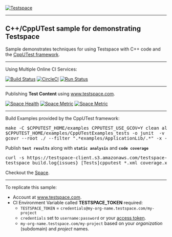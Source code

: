 [![Testspace](http://www.testspace.com/public/img/testspace_logo.png)](http://www.testspace.com)
***

## C++/CppUTest sample for demonstrating Testspace

Sample demonstrates techniques for using Testspace with C++ code and the [CppUTest framework](https://cpputest.github.io).

***
Using Multiple Online CI Services:

[![Build Status](https://travis-ci.org/testspace-samples/cpp.cpputest.svg?branch=master)](https://travis-ci.org/testspace-samples/cpp.cpputest)
[![CircleCI](https://circleci.com/gh/testspace-samples/cpp.cpputest.svg?style=svg)](https://circleci.com/gh/testspace-samples/cpp.cpputest)
[![Run Status](https://api.shippable.com/projects/56ffcaa09d043da07b0991f0/badge?branch=master)](https://app.shippable.com/projects/56ffcaa09d043da07b0991f0)

***
Publishing **Test Content** using www.testspace.com.

[![Space Health](https://samples.testspace.com/projects/121/spaces/449/badge)](https://samples.testspace.com/projects/121/spaces/449 "Test Cases")
[![Space Metric](https://samples.testspace.com/projects/121/spaces/449/metrics/285/badge)](https://samples.testspace.com/spaces/449/schema/Code%20Coverage "Code Coverage (lines)")
[![Space Metric](https://samples.testspace.com/projects/121/spaces/449/metrics/356/badge)](https://samples.testspace.com/spaces/449/schema/Static%20Analysis "Static Analysis (issues)")


***

Build Examples provided by the CppUTest framework:

<pre>
make -C $CPPUTEST_HOME/examples CPPUTEST_USE_GCOV=Y clean all_no_tests |& tee build.log ; test ${PIPESTATUS[0]} -eq 0
$CPPUTEST_HOME/examples/CppUTestExamples_tests -o junit  -v
gcovr --root ./ --filter ".*examples/ApplicationLib/.*" -x -o coverage.xml
</pre>

Publish **`test results`** along with **`static analysis`** and **`code coverage`**

<pre>
curl -s https://testspace-client.s3.amazonaws.com/testspace-linux.tgz | sudo tar -zxvf- -C /usr/local/bin
testspace build.log{issues} [Tests]cpputest_*.xml coverage.xml $TESTSPACE_TOKEN/$BRANCH_NAME
</pre>

Checkout the [Space](https://samples.testspace.com/projects/cpp.cpputest). 

***
To replicate this sample: 
  - Account at www.testspace.com.
  - CI Environment Variable called **TESTSPACE_TOKEN** required:
    -  `TESTSPACE_TOKEN` = `credentials@my-org-name.testspace.com/my-project`
    - `credentials` set to `username:password` or your [access token](http://help.testspace.com/reference:client-reference#login-credentials).
    - `my-org-name.testspace.com/my-project` based on your *organization* (subdomain) and *project* names.  
